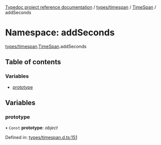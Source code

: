 [Typedoc project reference documentation](../README.md) / [types/timespan](types_timespan.md) / [TimeSpan](types_timespan.timespan.md) / addSeconds

# Namespace: addSeconds

[types/timespan](types_timespan.md).[TimeSpan](types_timespan.timespan.md).addSeconds

## Table of contents

### Variables

- [prototype](types_timespan.timespan.addseconds.md#prototype)

## Variables

### prototype

• `Const` **prototype**: *object*

Defined in: [types/timespan.d.ts:151](https://github.com/DocuWare/REST-Sample-TS/blob/6171aa8/src/types/timespan.d.ts#L151)
